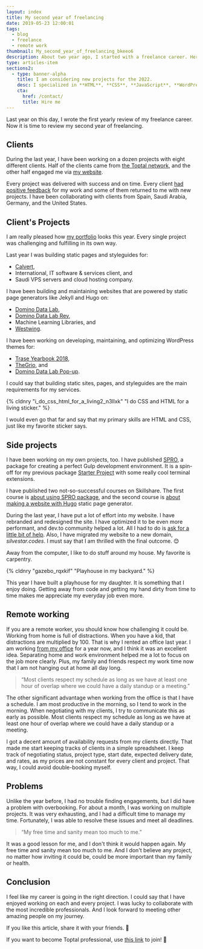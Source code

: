 ```yaml
---
layout: index
title: My second year of freelancing
date: 2019-05-23 12:00:01
tags:
  - blog
  - freelance
  - remote work
thumbnail: My_second_year_of_freelancing_bkeeo6
description: About two year ago, I started with a freelance career. Here is what I have been doing, what did I learn and which problems I stumbled upon.
type: articles-item
sections2:
  - type: banner-alpha
    title: I am considering new projects for the 2022.
    desc: I specialized in **HTML**, **CSS**, **JavaScript**, **WordPress**, **Shopify**, and **JAMstack** technologies.
    cta:
      href: /contact/
      title: Hire me
---
```


Last year on this day, I wrote the first yearly review of my freelance career. Now it is time to review my second year of freelancing.

<!-- more -->

## Clients

During the last year, I have been working on a dozen projects with eight different clients. Half of the clients came from [the Toptal network], and the other half engaged me via [my website].

Every project was delivered with success and on time. Every client [had positive feedback] for my work and some of them returned to me with new projects. I have been collaborating with clients from Spain, Saudi Arabia, Germany, and the United States.

## Client's Projects

I am really pleased how [my portfolio] looks this year. Every single project was challenging and fulfilling in its own way.

Last year I was building static pages and styleguides for:

- [Calvert],
- International, IT software & services client, and
- Saudi VPS servers and cloud hosting company.

I have been building and maintaining websites that are powered by static page generators like Jekyll and Hugo on:

- [Domino Data Lab],
- [Domino Data Lab Rev],
- Machine Learning Libraries, and
- [Westwing].

I have been working on developing, maintaining, and optimizing WordPress themes for:

- [Trase Yearbook 2018],
- [TheGrio], and
- [Domino Data Lab Pop-up].

I could say that building static sites, pages, and styleguides are the main requirements for my services.

{% cldnry "i_do_css_html_for_a_living2_n3llxk" "I do CSS and HTML for a living sticker." %}

I would even go that far and say that my primary skills are HTML and CSS, just like my favorite sticker says.

## Side projects

I have been working on my own projects, too. I have published [SPRO], a package for creating a perfect Gulp development environment. It is a spin-off for my previous package [Starter Project] with some really cool terminal extensions.

I have published two not-so-successful courses on Skillshare. The first course is [about using SPRO package], and the second course is [about making a website with Hugo] static page generator.

During the last year, I have put a lot of effort into my website. I have rebranded and redesigned the site. I have optimized it to be even more performant, and dev.to community helped a lot. All I had to do is [ask for a little bit of help]. Also, I have migrated my website to a new domain, *silvestar.codes*. I must say that I am thrilled with the final outcome. 😊

Away from the computer, I like to do stuff around my house. My favorite is carpentry.

{% cldnry "gazebo_rqxkif" "Playhouse in my backyard." %}

This year I have built a playhouse for my daughter. It is something that I enjoy doing. Getting away from code and getting my hand dirty from time to time makes me appreciate my everyday job even more.

## Remote working

If you are a remote worker, you should know how challenging it could be. Working from home is full of distractions. When you have a kid, that distractions are multiplied by 100. That is why I rented an office last year. I am working [from my office] for a year now, and I think it was an excellent idea. Separating home and work environment helped me a lot to focus on the job more clearly. Plus, my family and friends respect my work time now that I am not hanging out at home all day long.

> “Most clients respect my schedule as long as we have at least one hour of overlap where we could have a daily standup or a meeting.”

The other significant advantage when working from the office is that I have a schedule. I am most productive in the morning, so I tend to work in the morning. When negotiating with my clients, I try to communicate this as early as possible. Most clients respect my schedule as long as we have at least one hour of overlap where we could have a daily standup or a meeting.

I got a decent amount of availability requests from my clients directly. That made me start keeping tracks of clients in a simple spreadsheet. I keep track of negotiating status, project type, start date, expected delivery date, and rates, as my prices are not constant for every client and project. That way, I could avoid double-booking myself.

## Problems

Unlike the year before, I had no trouble finding engagements, but I did have a problem with overbooking. For about a month, I was working on multiple projects. It was very exhausting, and I had a difficult time to manage my time. Fortunately, I was able to resolve these issues and meet all deadlines.

> “My free time and sanity mean too much to me.”

It was a good lesson for me, and I don't think it would happen again. My free time and sanity mean too much to me. And I don't believe any project, no matter how inviting it could be, could be more important than my family or health.

## Conclusion

I feel like my career is going in the right direction. I could say that I have enjoyed working on each and every project. I was lucky to collaborate with the most incredible professionals. And I look forward to meeting other amazing people on my journey.

If you like this article, share it with your friends. 👋

If you want to become Toptal professional, use [this link] to join! 🔗

[the Toptal network]: https://www.toptal.com/resume/silvestar-bistrovic#trust-nothing-but-brilliant-freelancers
[my website]: https://www.silvestar.codes
[had positive feedback]: /testimonials/
[my portfolio]: /portfolio/
[Trase Yearbook 2018]: /portfolio/yearbook-trase/
[TheGrio]: /portfolio/thegrio/
[Domino Data Lab Pop-up]: /portfolio/dominodatalab-pop/
[Domino Data Lab]: /portfolio/dominodatalab/
[Domino Data Lab Rev]: /portfolio/dominodatalab-rev/
[Westwing]: /portfolio/westwing/
[International, IT software & services client]: https://www.beamland.com/
[Calvert]: /portfolio/calvert/
[SPRO]: https://starter.silvestar.codes/
[Starter Project]: https://starter.silvestar.codes/starter-project/
[about using SPRO package]: https://skl.sh/2EcUlRt
[about making a website with Hugo]: https://skl.sh/2ILioJ8
[ask for a little bit of help]: https://dev.to/starbist/lets-make-my-website-even-better-37a5
[from my office]: /uses/
[this link]: https://www.toptal.com/#trust-nothing-but-brilliant-freelancers
